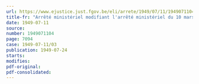 ```yaml
---
url: https://www.ejustice.just.fgov.be/eli/arrete/1949/07/11/1949071104/justel
title-fr: "Arrêté ministériel modifiant l'arrêté ministériel du 10 mars 1947, réadaptant les prix de l'énergie électrique"
date: 1949-07-11
source:
number: 1949071104
page: 7094
case: 1949-07-11/03
publication: 1949-07-24
starts:
modifies:
pdf-original:
pdf-consolidated:
---
```


